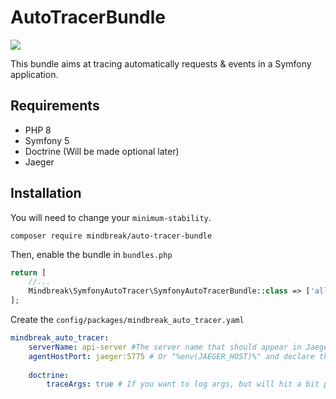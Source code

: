 # AutoTracerBundle
![](https://shepherd.dev/github/mindbreak/auto-tracing-bundle/coverage.svg)

This bundle aims  at tracing automatically requests & events in a Symfony application.

## Requirements
* PHP 8
* Symfony 5
* Doctrine (Will be made optional later)
* Jaeger

## Installation

You will need to change your `minimum-stability`.
```
composer require mindbreak/auto-tracer-bundle
```

Then, enable the bundle in `bundles.php`

```php
return [
    //...
    Mindbreak\SymfonyAutoTracer\SymfonyAutoTracerBundle::class => ['all' => true],
];
```

Create the `config/packages/mindbreak_auto_tracer.yaml`

```yaml
mindbreak_auto_tracer:
    serverName: api-server #The server name that should appear in Jaeger. Usually your app name
    agentHostPort: jaeger:5775 # Or "%env(JAEGER_HOST)%" and declare the env var
    
    doctrine:
        traceArgs: true # If you want to log args, but will hit a bit perfs
```

